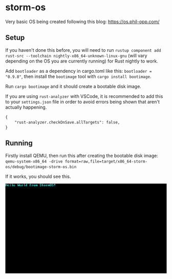 # storm-os
Very basic OS being created following this blog: https://os.phil-opp.com/

## Setup
If you haven't done this before, you will need to run `rustup component add rust-src --toolchain nightly-x86_64-unknown-linux-gnu` (will vary depending on the OS you are currently running) for Rust nightly to work.

Add `bootloader` as a dependency in cargo.toml like this: `bootloader = "0.9.8"`, then install the `bootimage` tool with `cargo install bootimage`.

Run `cargo bootimage` and it should create a bootable disk image.

If you are using `rust-analyzer` with VSCode, it is recommended to add this to your `settings.json` file in order to avoid errors being shown that aren't actually happening.
```
{
    "rust-analyzer.checkOnSave.allTargets": false,
}
```

## Running
Firstly install QEMU, then run this after creating the bootable disk image: `qemu-system-x86_64 -drive format=raw,file=target/x86_64-storm-os/debug/bootimage-storm-os.bin`

If it works, you should see this.

![StormOS working no way](./.screenshots/storm-os.png)